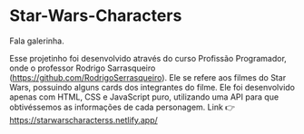 # Star-Wars-Characters

Fala galerinha.

Esse projetinho foi desenvolvido através do curso Profissão Programador, onde o professor Rodrigo Sarrasqueiro (https://github.com/RodrigoSerrasqueiro). Ele se refere aos filmes do Star Wars, possuindo alguns cards dos integrantes do filme. Ele foi desenvolvido apenas com HTML, CSS e JavaScript puro, utilizando uma API para que obtivéssemos as informações de cada personagem.
Link 👉 https://starwarscharacterss.netlify.app/
